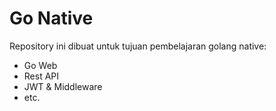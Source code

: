 # Go Native
Repository ini dibuat untuk tujuan pembelajaran golang native:
- Go Web
- Rest API
- JWT & Middleware
- etc.
